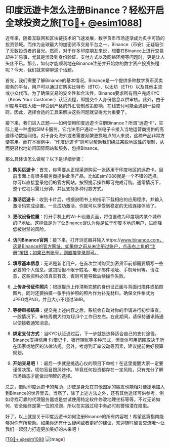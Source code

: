 # 印度远遊卡怎么注册Binance？轻松开启全球投资之旅[[TG💪+ @esim1088](https://t.me/s/esim1088)]

近年来，随着互联网和区块链技术的飞速发展，数字货币市场逐渐成为炙手可热的投资领域。而作为全球最大的加密货币交易平台之一，Binance（币安）无疑吸引了无数投资者的目光。然而，对于许多印度朋友来说，想要在Binance上进行交易却并非易事，尤其是涉及到身份验证、支付方式以及网络环境等问题时，更是让人头疼不已。那么，如何才能顺利地在Binance注册并开始你的数字资产投资旅程呢？今天，我们就来聊聊这个话题。

首先，我们需要了解Binance的基本情况。Binance是一个提供多种数字货币买卖服务的平台，用户可以通过它购买比特币（BTC）、以太坊（ETH）以及其他主流或小众代币。为了确保交易的安全性和合法性，Binance要求所有用户完成KYC（Know Your Customer）认证流程，即提交个人身份信息以供审核。此外，由于印度与中国大陆一样受到严格的外汇管制政策影响，在线支付可能会遇到一些障碍。因此，选择合适的工具来解决这些问题就显得尤为重要了。

接下来，我们进入正题——如何使用印度远遊卡注册Binance？所谓“远遊卡”，实际上是一种虚拟SIM卡服务，它允许用户通过一张电子卡接入当地运营商提供的高速移动数据网络。对于身处海外或者需要频繁更换地点的人来说，这种产品非常方便实用。而在本案例中，“印度远遊卡”则可以帮助我们绕过某些地区性的限制，从而更轻松地访问国际网站和服务，包括Binance。

那么具体该怎么做呢？以下是详细步骤：

1. **购买远遊卡**：首先，你需要从正规渠道购买一张适用于印度地区的远遊卡。目前市面上有很多服务商提供此类产品，比如Esim1088就是一个不错的选择。你可以直接登录他们的官方网站，按照提示操作即可完成订购。通常情况下，整个过程只需几分钟，并且支持多种付款方式。

2. **激活远遊卡**：收到卡片后，根据说明书上的指示下载相应的应用程序，并输入激活码完成设置。一旦成功激活，你就可以享受到稳定的无线连接体验了。

3. **更改设备位置**：打开手机上的Wi-Fi设置页面，将位置改为印度境内某个城市的IP地址。这样做是为了让Binance误认为你是位于印度本地的用户，进而降低被封禁的风险。

4. **访问Binance官网**：接下来，打开浏览器并输入https://www.binance.com，这是Binance的官方网址。如果你之前从未注册过账户，点击右上角的“注册”按钮；如果已有账号，则直接登录即可。

5. **填写基本信息**：无论是新老用户，在首次尝试购买加密货币前都需要填写一些必要的个人信息。这包括但不限于姓名、电子邮件地址、手机号码等。请注意，这些资料必须真实有效，否则可能导致后续操作失败。

6. **上传身份证件照片**：根据提示上传清晰完整的身份证正面与背面扫描件或拍照图片。同时还要拍摄一张手持护照的照片作为补充材料。确保文件格式为JPEG或PNG，并且大小不超过5MB。

7. **等待审核结果**：提交完上述内容之后，系统会自动对你的申请进行初步审查。一般情况下，审核周期大约为1到3个工作日左右。在此期间，请保持通讯畅通以便接收通知消息。

8. **绑定支付方式**：当KYC认证通过后，下一步就是选择适合自己的支付途径。Binance支持信用卡/借记卡、银行转账等多种形式，但具体可用范围取决于所在国家或地区的法律法规。另外，考虑到汇率波动等因素，建议提前做好预算规划。

9. **开始交易吧！**：最后一步就是挑选心仪的项目下单啦！在这里提醒大家一定要谨慎决策，切勿盲目跟风炒作。毕竟任何投资都存在一定风险，只有充分了解市场动态才能做出明智的选择。

总之，借助印度远遊卡的帮助，即使是身处在其他国家的朋友也能相对便捷地加入到Binance的世界里去。当然了，除了上述方法之外，还有其他途径可供参考，例如寻找可靠的代理服务器或是尝试使用特定软件修改地理坐标等等。不过无论如何，安全始终是第一位的准则，所以在实践过程中务必时刻警惕潜在隐患。

好了，以上就是关于印度远遊卡如何注册Binance的所有内容啦！希望这篇指南能够对你有所帮助。如果你还有什么疑问或者更好的建议，欢迎随时留言交流哦～让我们一起努力打造更加美好的未来吧！

[[TG💪+ @esim1088](https://t.me/s/esim1088) ![Image](https://i.postimg.cc/4NQfJmqS/Snipaste-2025-05-13-00-14-12.png)]